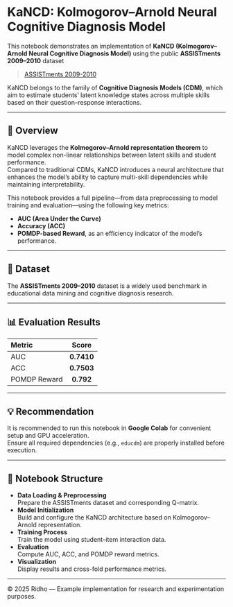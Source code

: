 # KaNCD: Kolmogorov–Arnold Neural Cognitive Diagnosis Model

This notebook demonstrates an implementation of **KaNCD (Kolmogorov–Arnold Neural Cognitive Diagnosis Model)** using the public **ASSISTments 2009–2010** dataset  
> [ASSISTments 2009-2010](https://sites.google.com/site/assistmentsdata/home/2009-2010-assistment-data)

KaNCD belongs to the family of **Cognitive Diagnosis Models (CDM)**, which aim to estimate students’ latent knowledge states across multiple skills based on their question–response interactions.

---

## 📘 Overview
KaNCD leverages the **Kolmogorov–Arnold representation theorem** to model complex non-linear relationships between latent skills and student performance.  
Compared to traditional CDMs, KaNCD introduces a neural architecture that enhances the model’s ability to capture multi-skill dependencies while maintaining interpretability.

This notebook provides a full pipeline—from data preprocessing to model training and evaluation—using the following key metrics:

- **AUC (Area Under the Curve)**
- **Accuracy (ACC)**
- **POMDP-based Reward**, as an efficiency indicator of the model’s performance.

---

## 🧠 Dataset
The **ASSISTments 2009–2010** dataset is a widely used benchmark in educational data mining and cognitive diagnosis research.  

---

## 📊 Evaluation Results
| Metric | Score |
|:-------|:------:|
| AUC | **0.7410** |
| ACC | **0.7503** |
| POMDP Reward | **0.792** |

---

## 💡 Recommendation
It is recommended to run this notebook in **Google Colab** for convenient setup and GPU acceleration.  
Ensure all required dependencies (e.g., `educdm`) are properly installed before execution.

---

## 📁 Notebook Structure
- **Data Loading & Preprocessing**  
  Prepare the ASSISTments dataset and corresponding Q-matrix.  
- **Model Initialization**  
  Build and configure the KaNCD architecture based on Kolmogorov–Arnold representation.  
- **Training Process**  
  Train the model using student–item interaction data.  
- **Evaluation**  
  Compute AUC, ACC, and POMDP reward metrics.  
- **Visualization**  
  Display results and cross-fold performance metrics.

---

© 2025 Ridho — Example implementation for research and experimentation purposes.
